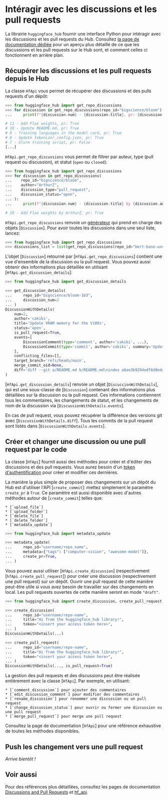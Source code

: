 <!--⚠️ Note that this file is in Markdown but contain specific syntax for our doc-builder (similar to MDX) that may not be
rendered properly in your Markdown viewer.
-->

# Intéragir avec les discussions et les pull requests

La librairie `huggingface_hub` fournir une interface Python pour intéragir avec les discussions et les pull requests du Hub.
Consultez [la page de documentation dédiée](https://huggingface.co/docs/hub/repositories-pull-requests-discussions)
pour un aperçu plus détaillé de ce que les discussions et les pull requests sur le Hub sont, et comment celles ci
fonctionnent en arrière plan.

## Récupérer les discussions et les pull requests depuis le Hub

La classe `HfApi` vous permet de récupérer des discussions et des pulls requests d'un dépôt:

```python
>>> from huggingface_hub import get_repo_discussions
>>> for discussion in get_repo_discussions(repo_id="bigscience/bloom"):
...     print(f"{discussion.num} - {discussion.title}, pr: {discussion.is_pull_request}")

# 11 - Add Flax weights, pr: True
# 10 - Update README.md, pr: True
# 9 - Training languages in the model card, pr: True
# 8 - Update tokenizer_config.json, pr: True
# 7 - Slurm training script, pr: False
[...]
```

`HfApi.get_repo_discussions` vous permet de filtrer par auteur, type (pull request ou discussion), et statut (`open` ou `closed`):


```python
>>> from huggingface_hub import get_repo_discussions
>>> for discussion in get_repo_discussions(
...    repo_id="bigscience/bloom",
...    author="ArthurZ",
...    discussion_type="pull_request",
...    discussion_status="open",
... ):
...     print(f"{discussion.num} - {discussion.title} by {discussion.author}, pr: {discussion.is_pull_request}")

# 19 - Add Flax weights by ArthurZ, pr: True
```

`HfApi.get_repo_discussions` renvoie un [générateur](https://docs.python.org/3.7/howto/functional.html#generators) qui prend
en charge des objets [`Discussion`]. Pour avoir toutes les discussions dans une seul liste, lancez: 

```python
>>> from huggingface_hub import get_repo_discussions
>>> discussions_list = list(get_repo_discussions(repo_id="bert-base-uncased"))
```

L'objet [`Discussion`] retourné par [`HfApi.get_repo_discussions`] contient une vue d'ensemble de la discussion
ou la pull request. Vous pouvez aussi obtenir des informations plus détaillée en utilisant [`HfApi.get_discussion_details`]:

```python
>>> from huggingface_hub import get_discussion_details

>>> get_discussion_details(
...     repo_id="bigscience/bloom-1b3",
...     discussion_num=2
... )
DiscussionWithDetails(
    num=2,
    author='cakiki',
    title='Update VRAM memory for the V100s',
    status='open',
    is_pull_request=True,
    events=[
        DiscussionComment(type='comment', author='cakiki', ...),
        DiscussionCommit(type='commit', author='cakiki', summary='Update VRAM memory for the V100s', oid='1256f9d9a33fa8887e1c1bf0e09b4713da96773a', ...),
    ],
    conflicting_files=[],
    target_branch='refs/heads/main',
    merge_commit_oid=None,
    diff='diff --git a/README.md b/README.md\nindex a6ae3b9294edf8d0eda0d67c7780a10241242a7e..3a1814f212bc3f0d3cc8f74bdbd316de4ae7b9e3 100644\n--- a/README.md\n+++ b/README.md\n@@ -132,7 +132,7 [...]',
)
```

[`HfApi.get_discussion_details`] renvoie un objet [`DiscuccionWithDetails`], qui est une sous-classe de [`Discussion`]
contenant des informations plus détaillées sur la discussion ou la pull request. Ces informations contiennent tous les commentaires,
les changements de statut, et les changements de nom de la discussion via [`DiscussionWithDetails.events`].

En cas de pull request, vous pouvez récupérer la différence des versions git avec [`DiscussionWithDetails.diff`]. Tous les
commits de la pull request sont listés dans [`DiscussionWithDetails.events`].


## Créer et changer une discussion ou une pull request par le code

La classe [`HfApi`] fournit aussi des méthodes pour créer et d'éditer des discussions et 
des pull requests. Vous aurez besoin d'un [token d'authentification](https://huggingface.co/docs/hub/security-tokens)
pour créer et modifier ces dernières.

La manière la plus simple de proposer des changements sur un dépôt du Hub est d'utiliser l'API [`create_commit`]:
mettez simplement le paramètre `create_pr` à `True`. Ce paramètre est aussi disponible avec d'autres méthodes
autour de [`create_commit`] telles que:

    * [`upload_file`]
    * [`upload_folder`]
    * [`delete_file`]
    * [`delete_folder`]
    * [`metadata_update`]

```python
>>> from huggingface_hub import metadata_update

>>> metadata_update(
...     repo_id="username/repo_name",
...     metadata={"tags": ["computer-vision", "awesome-model"]},
...     create_pr=True,
... )
```

Vous pouvez aussi utiliser [`HfApi.create_discussion`] (respectivement [`hfApi.create_pull_request`]) pour créer une discussion (respectivement une pull
request) sur un dépôt. Ouvrir une pull request de cette manière peut-être utile si vous avez besoin de travailler sur des changements en local. Les
pull requests ouvertes de cette manière seront en mode `"draft"`.

```python
>>> from huggingface_hub import create_discussion, create_pull_request

>>> create_discussion(
...     repo_id="username/repo-name",
...     title="Hi from the huggingface_hub library!",
...     token="<insert your access token here>",
... )
DiscussionWithDetails(...)

>>> create_pull_request(
...     repo_id="username/repo-name",
...     title="Hi from the huggingface_hub library!",
...     token="<insert your access token here>",
... )
DiscussionWithDetails(..., is_pull_request=True)
```

La gestion des pull requests et des discussions peut être réalisée entièrement avec la classe [`HfApi`]. Par exemple, en utilisant:

    * [`comment_discussion`] pour ajouter des commentaires
    * [`edit_discussion_comment`] pour modifier des commentaires
    * [`rename_discussion`] pour renommer une discussion ou un pull request 
    * [`change_discussion_status`] pour ouvrir ou fermer une discussion ou une pull request 
    * [`merge_pull_request`] pour merge une pull request


Consultez la page de documentation [`HfApi`] pour une référence exhaustive de toutes les méthodes disponibles.

## Push les changement vers une pull request

*Arrive bientôt !*

## Voir aussi

Pour des références plus détaillées, consultez les pages de documentation [Discussions and Pull Requests](../package_reference/community) et [hf_api](../package_reference/hf_api).

